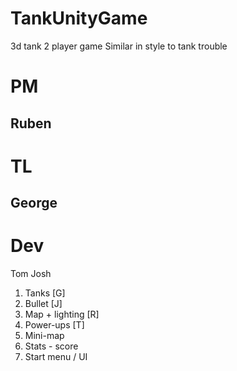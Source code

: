 # TankUnityGame
3d tank 2 player game
Similar in style to tank trouble

# PM
## Ruben
# TL
## George
# Dev
Tom
Josh

1. Tanks [G]
2. Bullet [J]
3. Map + lighting [R]
4. Power-ups [T]
5. Mini-map
6. Stats - score
7. Start menu / UI
